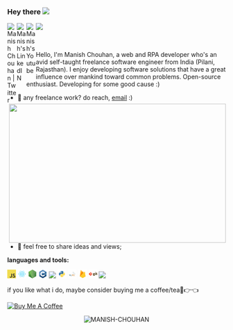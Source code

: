 ### Hey there <img src="https://c.tenor.com/l87lqcSylKgAAAAM/hi-hello.gif" width="25px">
<a href="https://twitter.com/ChouhanManish08">
  <img align="left" alt="Manish Chouhan | Twitter" width="22px" src="https://raw.githubusercontent.com/peterthehan/peterthehan/master/assets/twitter.svg" />
</a>
<a href="www.linkedin.com/in/manishchouhan08">
  <img align="left" alt="Manish's LinkedIN" width="22px" src="https://raw.githubusercontent.com/peterthehan/peterthehan/master/assets/linkedin.svg" />
</a>
<a href="https://www.youtube.com/channel/UC_pz1_N_XS5_Z81UbFtu9Xw">
  <img align="left" alt="Manish's Youtube" width="22px" src="https://cdn-icons-png.flaticon.com/512/1384/1384060.png" />
</a>

![](https://visitor-badge.glitch.me/badge?page_id=MANISH-CHOUHAN.MANISH-CHOUHAN)

<br />

Hello, I'm Manish Chouhan, a web and RPA developer who's an avid self-taught freelance software engineer from India (Pilani, Rajasthan). I enjoy developing software solutions that have a great influence over mankind toward common problems. Open-source enthusiast. Developing for some good cause :)


  <img align="right" src="https://cdn.dribbble.com/users/2131993/screenshots/4948736/thoughtworks-gif_dribbble.gif" width="500" height="320" />
  
- 💼 any freelance work? do reach, [email](mailto:mchouhan8600@gmail.com) :)
- 💬 feel free to share ideas and views;

**languages and tools:**  

<code><img height="20" src="https://raw.githubusercontent.com/github/explore/80688e429a7d4ef2fca1e82350fe8e3517d3494d/topics/javascript/javascript.png"></code>
<code><img height="20" src="https://raw.githubusercontent.com/github/explore/80688e429a7d4ef2fca1e82350fe8e3517d3494d/topics/react/react.png"></code>
<code><img height="20" src="https://raw.githubusercontent.com/github/explore/80688e429a7d4ef2fca1e82350fe8e3517d3494d/topics/nodejs/nodejs.png"></code>
<code><img height="20" src="https://raw.githubusercontent.com/github/explore/80688e429a7d4ef2fca1e82350fe8e3517d3494d/topics/cpp/cpp.png"></code>
<code><img height="20" src="https://freepngimg.com/thumb/java/5-2-java-png-clipart-thumb.png"></code>
<code><img height="20" src="https://raw.githubusercontent.com/github/explore/80688e429a7d4ef2fca1e82350fe8e3517d3494d/topics/python/python.png"></code>
<code><img height="20" src="https://raw.githubusercontent.com/github/explore/80688e429a7d4ef2fca1e82350fe8e3517d3494d/topics/mysql/mysql.png"></code>
<code><img height="20" src="https://raw.githubusercontent.com/github/explore/80688e429a7d4ef2fca1e82350fe8e3517d3494d/topics/firebase/firebase.png"></code>
<code><img height="20" src="https://raw.githubusercontent.com/github/explore/80688e429a7d4ef2fca1e82350fe8e3517d3494d/topics/git/git.png"></code>
<code><img height="20" src="https://seekvectorlogo.com/wp-content/uploads/2019/07/uipath-vector-logo.png"></code>



if you like what i do, maybe consider buying me a coffee/tea🥺👉👈

<a href="https://www.buymeacoffee.com/manishchouhan" target="_blank"><img src="https://cdn.buymeacoffee.com/buttons/v2/default-red.png" alt="Buy Me A Coffee" width="150" ></a>

<p align="center"> <img src="https://github-readme-stats.vercel.app/api?username=MANISH-CHOUHAN&show_icons=true&theme=gotham" alt="MANISH-CHOUHAN" />


